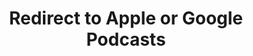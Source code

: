 ---
title: Redirect to Apple or Google Podcasts
redirect_from:
- /078r/
- /zadnja/
redirect_to: https://pod.fo/e/ffff2
---